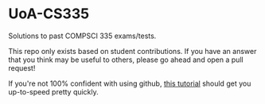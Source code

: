 # UoA-CS335

Solutions to past COMPSCI 335 exams/tests.

This repo only exists based on student contributions. If you have an answer that you think may be useful to others, please go ahead and open a pull request!

If you're not 100% confident with using github, [this tutorial](https://guides.github.com/activities/contributing-to-open-source/) should get you up-to-speed pretty quickly.




